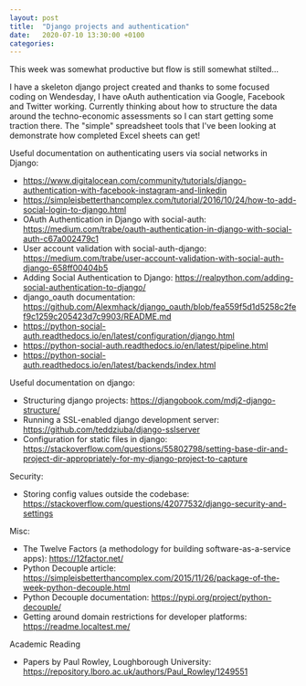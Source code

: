 ```yaml
---
layout: post
title:  "Django projects and authentication"
date:   2020-07-10 13:30:00 +0100
categories: 
---
```


This week was somewhat productive but flow is still somewhat stilted...

I have a skeleton django project created and thanks to some focused coding on Wendesday, I have oAuth authentication via Google, Facebook and Twitter working. Currently thinking about how to structure the data around the techno-economic assessments so I can start getting some traction there. The "simple" spreadsheet tools that I've been looking at demonstrate how completed Excel sheets can get!


Useful documentation on authenticating users via social networks in Django:
 - https://www.digitalocean.com/community/tutorials/django-authentication-with-facebook-instagram-and-linkedin
 - https://simpleisbetterthancomplex.com/tutorial/2016/10/24/how-to-add-social-login-to-django.html
 - OAuth Authentication in Django with social-auth: https://medium.com/trabe/oauth-authentication-in-django-with-social-auth-c67a002479c1
 - User account validation with social-auth-django: https://medium.com/trabe/user-account-validation-with-social-auth-django-658ff00404b5
 - Adding Social Authentication to Django: https://realpython.com/adding-social-authentication-to-django/
 - django_oauth documentation: https://github.com/Alexmhack/django_oauth/blob/fea559f5d1d5258c2fef9c1259c205423d7c9903/README.md
 - https://python-social-auth.readthedocs.io/en/latest/configuration/django.html
 - https://python-social-auth.readthedocs.io/en/latest/pipeline.html
 - https://python-social-auth.readthedocs.io/en/latest/backends/index.html

Useful documentation on django:
 - Structuring django projects: https://djangobook.com/mdj2-django-structure/
 - Running a SSL-enabled django development server: https://github.com/teddziuba/django-sslserver
 - Configuration for static files in django: https://stackoverflow.com/questions/55802798/setting-base-dir-and-project-dir-appropriately-for-my-django-project-to-capture
 
 Security:
  - Storing config values outside the codebase: https://stackoverflow.com/questions/42077532/django-security-and-settings
 
 Misc:
  - The Twelve Factors (a methodology for building software-as-a-service apps): https://12factor.net/
  - Python Decouple article: https://simpleisbetterthancomplex.com/2015/11/26/package-of-the-week-python-decouple.html
  - Python Decouple documentation: https://pypi.org/project/python-decouple/
  - Getting around domain restrictions for developer platforms: https://readme.localtest.me/

Academic Reading
 - Papers by Paul Rowley, Loughborough University: https://repository.lboro.ac.uk/authors/Paul_Rowley/1249551
